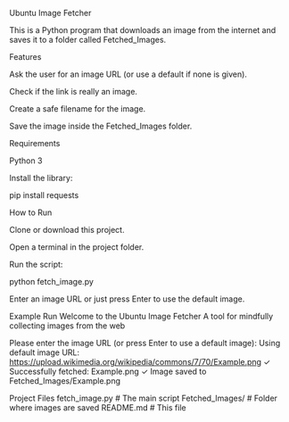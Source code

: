 Ubuntu Image Fetcher

This is a Python program that downloads an image from the internet and saves it to a folder called Fetched_Images.

Features

Ask the user for an image URL (or use a default if none is given).

Check if the link is really an image.

Create a safe filename for the image.

Save the image inside the Fetched_Images folder.

Requirements

Python 3

Install the library:

pip install requests

How to Run

Clone or download this project.

Open a terminal in the project folder.

Run the script:

python fetch_image.py


Enter an image URL or just press Enter to use the default image.

Example Run
Welcome to the Ubuntu Image Fetcher
A tool for mindfully collecting images from the web

Please enter the image URL (or press Enter to use a default image):
Using default image URL: https://upload.wikimedia.org/wikipedia/commons/7/70/Example.png
✓ Successfully fetched: Example.png
✓ Image saved to Fetched_Images/Example.png

Project Files
fetch_image.py     # The main script
Fetched_Images/    # Folder where images are saved
README.md          # This file
